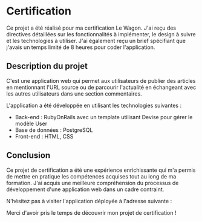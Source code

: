 # Certification

Ce projet a été réalisé pour ma certification Le Wagon. J'ai reçu des directives détaillées sur les fonctionnalités à implémenter, le design à suivre et les technologies à utiliser. J'ai également reçu un brief spécifiant que j'avais un temps limité de 8 heures pour coder l'application.

## Description du projet

C'est une application web qui permet aux utilisateurs de publier des articles en mentionnant l'URL source ou de parcourir l'actualité en échangeant avec les autres utilisateurs dans une section commentaires.

L'application a été développée en utilisant les technologies suivantes :

- Back-end : RubyOnRails avec un template utilisant Devise pour gérer le modèle User
- Base de données : PostgreSQL
- Front-end : HTML, CSS

## Conclusion

Ce projet de certification a été une expérience enrichissante qui m'a permis de mettre en pratique les compétences acquises tout au long de ma formation. J'ai acquis une meilleure compréhension du processus de développement d'une application web dans un cadre contraint.

N'hésitez pas à visiter l'application déployée à l'adresse suivante :

Merci d'avoir pris le temps de découvrir mon projet de certification !

